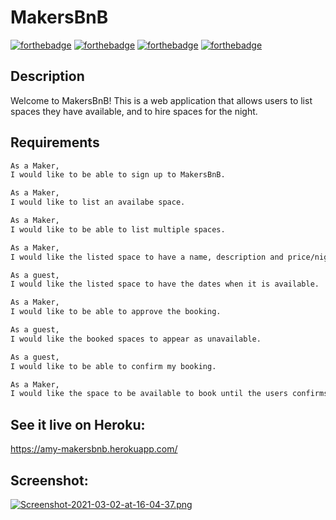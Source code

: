 # MakersBnB

[![forthebadge](https://forthebadge.com/images/badges/made-with-ruby.svg)](https://forthebadge.com) [![forthebadge](https://forthebadge.com/images/badges/uses-css.svg)](https://forthebadge.com) [![forthebadge](https://forthebadge.com/images/badges/uses-html.svg)](https://forthebadge.com) [![forthebadge](https://forthebadge.com/images/badges/uses-git.svg)](https://forthebadge.com)

## Description

Welcome to MakersBnB! This is a web application that allows users to list spaces they have available, and to hire spaces for the night.

## Requirements

```bash
As a Maker,
I would like to be able to sign up to MakersBnB.

As a Maker,
I would like to list an availabe space.

As a Maker,
I would like to be able to list multiple spaces.

As a Maker,
I would like the listed space to have a name, description and price/night.

As a guest,
I would like the listed space to have the dates when it is available.

As a Maker,
I would like to be able to approve the booking.

As a guest,
I would like the booked spaces to appear as unavailable.

As a guest, 
I would like to be able to confirm my booking.

As a Maker,
I would like the space to be available to book until the users confirms it.
```

## See it live on Heroku:
https://amy-makersbnb.herokuapp.com/

## Screenshot:
[![Screenshot-2021-03-02-at-16-04-37.png](https://i.postimg.cc/ZR4pZK5M/Screenshot-2021-03-02-at-16-04-37.png)](https://postimg.cc/qtDzxrns)
